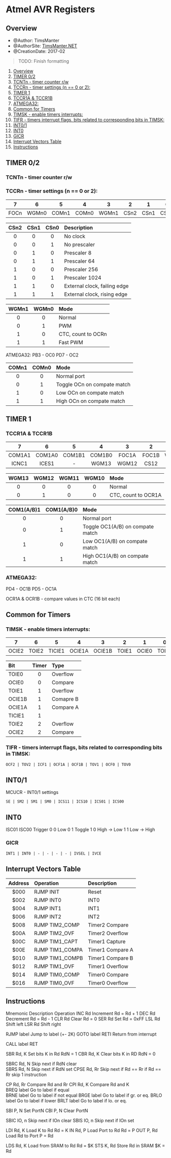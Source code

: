 # Atmel AVR Registers

## Overview

* @Author: TimsManter
* @AuthorSite: [TimsManter.NET](http://timsmanter.net/)
* @CreationDate: 2017-02

> TODO: Finish formatting

<!-- TOC -->

1. [Overview](#overview)
2. [TIMER 0/2](#timer-02)
  1. [TCNTn - timer counter r/w](#tcntn---timer-counter-rw)
  2. [TCCRn - timer settings (n == 0 or 2):](#tccrn---timer-settings-n--0-or-2)
3. [TIMER 1](#timer-1)
  1. [TCCR1A & TCCR1B](#tccr1a--tccr1b)
  2. [ATMEGA32:](#atmega32)
4. [Common for Timers](#common-for-timers)
  1. [TIMSK - enable timers interrupts:](#timsk---enable-timers-interrupts)
  2. [TIFR - timers interrupt flags, bits related to corresponding bits in TIMSK:](#tifr---timers-interrupt-flags-bits-related-to-corresponding-bits-in-timsk)
5. [INT0/1](#int01)
6. [INT0](#int0)
  1. [GICR](#gicr)
7. [Interrupt Vectors Table](#interrupt-vectors-table)
8. [Instructions](#instructions)

<!-- /TOC -->

## TIMER 0/2

### TCNTn - timer counter r/w

### TCCRn - timer settings (n == 0 or 2):

|		7			|		6			|		5			|		4			|		3		|		2		|		1		|		0		|
|	:---:		|	:---:		|	:---:		|	:---:		|	:---:	|	:---:	|	:---:	|	:---:	|
|	FOCn		|	WGMn0		|	COMn1		|	COMn0		|	WGMn1	|	CSn2	|	CSn1	|	CSn0	|


CSn2	|	CSn1	|	CSn0	|	Description
:---: | :---: | :---: | :---
0 | 0 | 0 | No clock
0 | 0 | 1 | No prescaler
0 | 1 | 0 | Prescaler 8
0 | 1 | 1 | Prescaler 64
1 | 0 | 0 | Prescaler 256
1 | 0 | 1 | Prescaler 1024
1 | 1 | 0 | External clock, failing edge
1 | 1 | 1 | External clock, rising edge


WGMn1 | WGMn0 | Mode
:---: | :---: | :---
0 | 0 | Normal
0 | 1 | PWM
1 | 0 | CTC, count to OCRn
1 | 1 | Fast PWM


ATMEGA32:
PB3 - OC0
PD7 - OC2


COMn1 | COMn0 | Mode
:---: | :---: | :---
0 | 0 | Normal port
0 | 1 | Toggle OCn on compate match
1 | 0 | Low OCn on compate match
1 | 1 | High OCn on compate match

## TIMER 1

### TCCR1A & TCCR1B

|		7			|		6			|		5			|		4			|		3		|		2		|		1		|		0		|
|	:---:		|	:---:		|	:---:		|	:---:		|	:---:	|	:---:	|	:---:	|	:---:	|
|	COM1A1	|	COM1A0	|	COM1B1	|	COM1B0	|	FOC1A	|	FOC1B	|	WGM11	|	WGM1	|
|	ICNC1		|	ICES1		|		-			|	WGM13		|	WGM12	|	CS12	|	CS11	|	CS10	|


|	WGM13	|	WGM12	|	WGM11	|	WGM10	|	Mode	|
|	:---:	|	:---:	|	:---:	|	:---:	|	:---	|
|		0		|		0		|		0		|		0		|	Normal
|		0		|		1		|		0		|		0		|	CTC, count to OCR1A


|	COM1(A/B)1	|	COM1(A/B)0	|	Mode	|
|			:---:		|			:---:		|	:---	|
|			0				|			0				|	Normal port
|			0				|			1				|	Toggle OC1(A/B) on compate match
|			1				|			0				|	Low OC1(A/B) on compate match
|			1				|			1				|	High OC1(A/B) on compate match

### ATMEGA32:
PD4 - OC1B
PD5 - OC1A

OCR1A & OCR1B - compare values in CTC (16 bit each)

## Common for Timers

### TIMSK - enable timers interrupts:

|		7			|		6			|		5			|		4			|		3			|		2		|		1		|		0		|
|	:---:		|	:---:		|	:---:		|	:---:		|	:---:		|	:---:	|	:---:	|	:---:	|
|	OCIE2		|	TOIE2		|	TICIE1	|	OCIE1A	|	OCIE1B	|	TOIE1	|	OCIE0	|	TOIE0	|


|		Bit		|	Timer	|	Type	|
|	:---		|	:---:	|	:---	|
|	TOIE0		|		0		|	Overflow
|	OCIE0		|		0		|	Compare
|	TOIE1		|		1		|	Overflow
|	OCIE1B	|		1		|	Comapre B
|	OCIE1A	|		1		|	Compare A
|	TICIE1	|		1		|	
|	TOIE2		|		2		|	Overflow
|	OCIE2		|		2		|	Compare

### TIFR - timers interrupt flags, bits related to corresponding bits in TIMSK:
```
OCF2 | TOV2 | ICF1 | OCF1A | OCF1B | TOV1 | OCF0 | TOV0
```

## INT0/1

MCUCR - INT0/1 settings
```
SE | SM2 | SM1 | SM0 | ICS11 | ICS10 | ICS01 | ICS00
```

## INT0
ISC01	ISC00	Trigger
0		0		Low
0		1		Toggle
1		0		High -> Low
1		1		Low -> High

### GICR
```
INT1 | INT0 | - | - | - | - | IVSEL | IVCE
```

## Interrupt Vectors Table

|	Address	|	Operation				|	Description	|
|	:---:		|	:---						|	:---	|
|	$000		|	RJMP INIT				|	Reset
|	$002		|	RJMP INT0				|	INT0
|	$004		|	RJMP INT1				|	INT1
|	$006		|	RJMP INT2				|	INT2
|	$008		|	RJMP TIM2_COMP	|	Timer2 Compare	
|	$00A		|	RJMP TIM2_OVF		|	Timer2 Overflow
|	$00C		|	RJMP TIM1_CAPT	|	Timer1 Capture	
|	$00E		|	RJMP TIM1_COMPA	|	Timer1 Compare A	
|	$010		|	RJMP TIM1_COMPB	|	Timer1 Compare B	
|	$012		|	RJMP TIM1_OVF		|	Timer1 Overflow	
|	$014		|	RJMP TIM0_COMP	|	Timer0 Compare	
|	$016		|	RJMP TIM0_OVF		|	Timer0 Overflow

## Instructions

Mnemonic	Description			Operation
INC Rd		Increment			Rd = Rd + 1
DEC Rd		Decrement			Rd = Rd - 1
CLR Rd		Clear				Rd = 0
SER Rd		Set				Rd = 0xFF
LSL Rd		Shift left
LSR Rd		Shift right

RJMP label	Jump to label (+- 2K)		GOTO label
RETI		Return from interrupt

CALL label
RET

SBR Rd, K	Set bits K in Rd		RdN = 1
CBR Rd, K	Clear bits K in RD		RdN = 0

SBRC Rd, N	Skip next if RdN clear	
SBRS Rd, N	Skip next if RdN set
CPSE Rd, Rr	Skip next if Rd == Rr		if Rd == Rr skip 1 instruction

CP Rd, Rr	Compare Rd and Rr
CPI Rd, K	Compare Rd and K	
BREQ label	Go to label if equal	
BRNE label	Go to label if not equal
BRGE label	Go to label if gr. or eq.
BRLO label	Go to label if lower
BRLT label	Go to label if lo. or eq.

SBI P, N	Set PortN
CBI P, N	Clear PortN

SBIC IO, n	Skip next if IOn clear
SBIS IO, n	Skip next if IOn set

LDI Rd, K	Load K to Rd			Rd = K
IN Rd, P	Load Port to Rd			Rd = P
OUT P, Rd	Load Rd to Port			P = Rd

LDS Rd, K	Load from SRAM to Rd		Rd = $K
STS K, Rd	Store Rd in SRAM		$K = Rd
